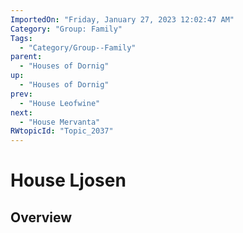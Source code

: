 ```yaml
---
ImportedOn: "Friday, January 27, 2023 12:02:47 AM"
Category: "Group: Family"
Tags:
  - "Category/Group--Family"
parent:
  - "Houses of Dornig"
up:
  - "Houses of Dornig"
prev:
  - "House Leofwine"
next:
  - "House Mervanta"
RWtopicId: "Topic_2037"
---
```

# House Ljosen
## Overview
